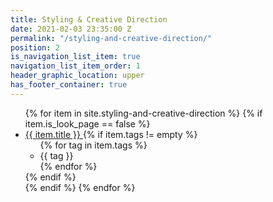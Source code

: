 ```yaml
---
title: Styling & Creative Direction
date: 2021-02-03 23:35:00 Z
permalink: "/styling-and-creative-direction/"
position: 2
is_navigation_list_item: true
navigation_list_item_order: 1
header_graphic_location: upper
has_footer_container: true
---
```


<!-- {% include page_header.html %} -->
<ul class="content_container-project_list_wrapper-client_list_wrapper">
	{% for item in site.styling-and-creative-direction %}
		{% if item.is_look_page == false %}
			<li class="project_list_wrapper-client_list_wrapper-project_list_item-client_list_item">
				<a class="--anchor_styling" href="{{ item.url | remove: ".html" }}">
					{{ item.title }}
				</a>
				{% if item.tags != empty %}
					<ul class="project_list_wrapper-client_list_wrapper-tag_list_wrapper">
						{% for tag in item.tags %}
							<li class="tag_list_wrapper-tag_list_item">
								{{ tag }}
							</li>
						{% endfor %}
					</ul>
				{% endif %}
			</li>
		{% endif %}
	{% endfor %}
</ul>
